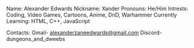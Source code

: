 Name: Alexander Edwards
Nickname: Xander
Pronouns: He/Him
Intrests: Coding, Video Games, Cartoons, Anime, DnD, Warhammer
Currently Learning: HTML, C++, JavaScript


Contacts:
Gmail- alexanderzaneedwards@gmail.com
Discord- dungeons_and_dweebs
